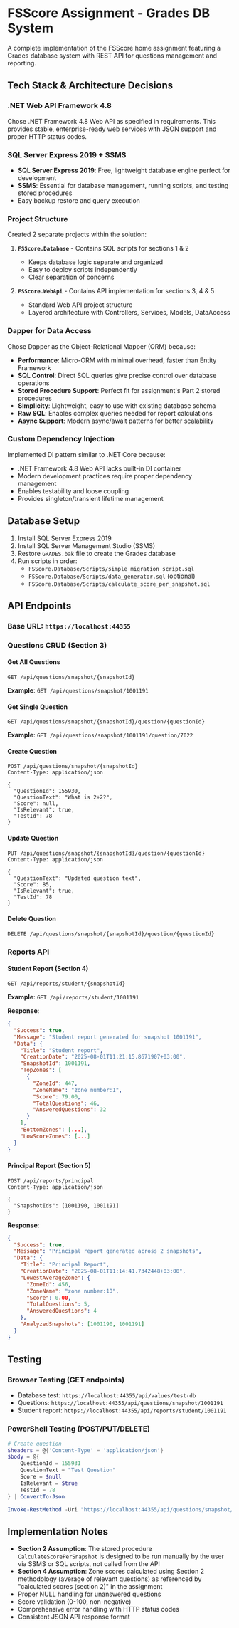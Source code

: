 # FSScore Assignment - Grades DB System

A complete implementation of the FSScore home assignment featuring a Grades database system with REST API for questions management and reporting.

## Tech Stack & Architecture Decisions

### .NET Web API Framework 4.8
Chose .NET Framework 4.8 Web API as specified in requirements. This provides stable, enterprise-ready web services with JSON support and proper HTTP status codes.

### SQL Server Express 2019 + SSMS
- **SQL Server Express 2019**: Free, lightweight database engine perfect for development
- **SSMS**: Essential for database management, running scripts, and testing stored procedures
- Easy backup restore and query execution

### Project Structure
Created 2 separate projects within the solution:

1. **`FSScore.Database`** - Contains SQL scripts for sections 1 & 2
   - Keeps database logic separate and organized
   - Easy to deploy scripts independently
   - Clear separation of concerns

2. **`FSScore.WebApi`** - Contains API implementation for sections 3, 4 & 5
   - Standard Web API project structure
   - Layered architecture with Controllers, Services, Models, DataAccess

### Dapper for Data Access
Chose Dapper as the Object-Relational Mapper (ORM) because:
- **Performance**: Micro-ORM with minimal overhead, faster than Entity Framework
- **SQL Control**: Direct SQL queries give precise control over database operations
- **Stored Procedure Support**: Perfect fit for assignment's Part 2 stored procedures
- **Simplicity**: Lightweight, easy to use with existing database schema
- **Raw SQL**: Enables complex queries needed for report calculations
- **Async Support**: Modern async/await patterns for better scalability

### Custom Dependency Injection
Implemented DI pattern similar to .NET Core because:
- .NET Framework 4.8 Web API lacks built-in DI container
- Modern development practices require proper dependency management
- Enables testability and loose coupling
- Provides singleton/transient lifetime management

## Database Setup

1. Install SQL Server Express 2019
2. Install SQL Server Management Studio (SSMS)
3. Restore `GRADES.bak` file to create the Grades database
4. Run scripts in order:
   - `FSScore.Database/Scripts/simple_migration_script.sql`
   - `FSScore.Database/Scripts/data_generator.sql` (optional)
   - `FSScore.Database/Scripts/calculate_score_per_snapshot.sql`

## API Endpoints

### Base URL: `https://localhost:44355`

### Questions CRUD (Section 3)

#### Get All Questions
```http
GET /api/questions/snapshot/{snapshotId}
```
**Example**: `GET /api/questions/snapshot/1001191`

#### Get Single Question
```http
GET /api/questions/snapshot/{snapshotId}/question/{questionId}
```
**Example**: `GET /api/questions/snapshot/1001191/question/7022`

#### Create Question
```http
POST /api/questions/snapshot/{snapshotId}
Content-Type: application/json

{
  "QuestionId": 155930,
  "QuestionText": "What is 2+2?",
  "Score": null,
  "IsRelevant": true,
  "TestId": 78
}
```

#### Update Question
```http
PUT /api/questions/snapshot/{snapshotId}/question/{questionId}
Content-Type: application/json

{
  "QuestionText": "Updated question text",
  "Score": 85,
  "IsRelevant": true,
  "TestId": 78
}
```

#### Delete Question
```http
DELETE /api/questions/snapshot/{snapshotId}/question/{questionId}
```

### Reports API

#### Student Report (Section 4)
```http
GET /api/reports/student/{snapshotId}
```
**Example**: `GET /api/reports/student/1001191`

**Response**:
```json
{
  "Success": true,
  "Message": "Student report generated for snapshot 1001191",
  "Data": {
    "Title": "Student report",
    "CreationDate": "2025-08-01T11:21:15.8671907+03:00",
    "SnapshotId": 1001191,
    "TopZones": [
      {
        "ZoneId": 447,
        "ZoneName": "zone number:1",
        "Score": 79.00,
        "TotalQuestions": 46,
        "AnsweredQuestions": 32
      }
    ],
    "BottomZones": [...],
    "LowScoreZones": [...]
  }
}
```

#### Principal Report (Section 5)
```http
POST /api/reports/principal
Content-Type: application/json

{
  "SnapshotIds": [1001190, 1001191]
}
```

**Response**:
```json
{
  "Success": true,
  "Message": "Principal report generated across 2 snapshots",
  "Data": {
    "Title": "Principal Report",
    "CreationDate": "2025-08-01T11:14:41.7342448+03:00",
    "LowestAverageZone": {
      "ZoneId": 456,
      "ZoneName": "zone number:10",
      "Score": 0.00,
      "TotalQuestions": 5,
      "AnsweredQuestions": 4
    },
    "AnalyzedSnapshots": [1001190, 1001191]
  }
}
```

## Testing

### Browser Testing (GET endpoints)
- Database test: `https://localhost:44355/api/values/test-db`
- Questions: `https://localhost:44355/api/questions/snapshot/1001191`
- Student report: `https://localhost:44355/api/reports/student/1001191`

### PowerShell Testing (POST/PUT/DELETE)
```powershell
# Create question
$headers = @{'Content-Type' = 'application/json'}
$body = @{
    QuestionId = 155931
    QuestionText = "Test Question"
    Score = $null
    IsRelevant = $true
    TestId = 78
} | ConvertTo-Json

Invoke-RestMethod -Uri "https://localhost:44355/api/questions/snapshot/1001191" -Method POST -Headers $headers -Body $body
```

## Implementation Notes

- **Section 2 Assumption**: The stored procedure `CalculateScorePerSnapshot` is designed to be run manually by the user via SSMS or SQL scripts, not called from the API
- **Section 4 Assumption**: Zone scores calculated using Section 2 methodology (average of relevant questions) as referenced by "calculated scores (section 2)" in the assignment
- Proper NULL handling for unanswered questions
- Score validation (0-100, non-negative)
- Comprehensive error handling with HTTP status codes
- Consistent JSON API response format